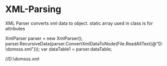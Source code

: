 # XML-Parsing

XML Parser converts xml data to object.
static array used in class is for attributes 


XmlParser parser = new XmlParser();
parser.RecursiveData(parser.ConvertXmlDataToNode(File.ReadAllText(@"D:\domsss.xml")));
var dataTable1 = parser.dataTable;

//D:\domsss.xml 
<?xml version="1.0" encoding="UTF-8"?>
<XCUIElementTypeApplication type="XCUIElementTypeApplication" name="123" label="123" enabled="true" visible="true" x="0" y="0" width="375" height="667">
 <XCUIElementTypeWindow type="XCUIElementTypeWindow" enabled="true" visible="true" x="0" y="0" width="375" height="667">
  <XCUIElementTypeOther type="XCUIElementTypeOther" enabled="true" visible="true" x="0" y="0" width="375" height="667">
  </XCUIElementTypeOther>
 </XCUIElementTypeWindow>
</XCUIElementTypeApplication>
